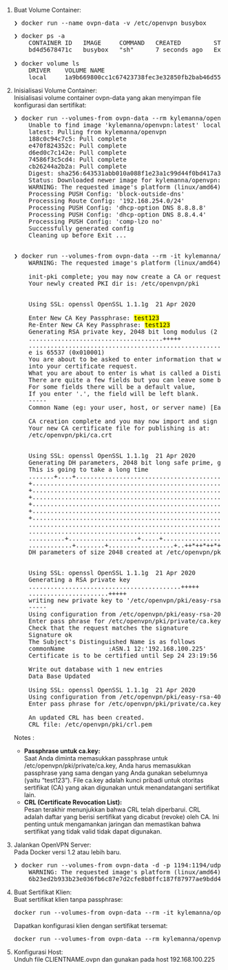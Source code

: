 1.  Buat Volume Container:
    <pre>
    ❯ docker run --name ovpn-data -v /etc/openvpn busybox
    </pre>
    <pre>
    ❯ docker ps -a
        CONTAINER ID   IMAGE     COMMAND   CREATED         STATUS                     PORTS     NAMES
        bd4d5678471c   busybox   "sh"      7 seconds ago   Exited (0) 6 seconds ago             ovpn-data

    ❯ docker volume ls
        DRIVER    VOLUME NAME
        local     1a9b669800cc1c67423738fec3e32850fb2bab46d55134d6ecb747747a3ad8f7        
    </pre>

2.  Inisialisasi Volume Container: <br />
    Inisialisasi volume container ovpn-data yang akan menyimpan file konfigurasi dan sertifikat:
    <pre>
    ❯ docker run --volumes-from ovpn-data --rm kylemanna/openvpn ovpn_genconfig -u udp://192.168.100.225
        Unable to find image 'kylemanna/openvpn:latest' locally
        latest: Pulling from kylemanna/openvpn
        188c0c94c7c5: Pull complete 
        e470f824352c: Pull complete 
        d6ed0c7c142e: Pull complete 
        74586f3c5cd4: Pull complete 
        cb26244a2b2a: Pull complete 
        Digest: sha256:643531abb010a088f1e23a1c99d44f0bd417a3dbb483f809caf4396b5c9829a0
        Status: Downloaded newer image for kylemanna/openvpn:latest
        WARNING: The requested image's platform (linux/amd64) does not match the detected host platform (linux/arm64/v8) and no specific platform was requested
        Processing PUSH Config: 'block-outside-dns'
        Processing Route Config: '192.168.254.0/24'
        Processing PUSH Config: 'dhcp-option DNS 8.8.8.8'
        Processing PUSH Config: 'dhcp-option DNS 8.8.4.4'
        Processing PUSH Config: 'comp-lzo no'
        Successfully generated config
        Cleaning up before Exit ...


    ❯ docker run --volumes-from ovpn-data --rm -it kylemanna/openvpn ovpn_initpki
        WARNING: The requested image's platform (linux/amd64) does not match the detected host platform (linux/arm64/v8) and no specific platform was requested

        init-pki complete; you may now create a CA or requests.
        Your newly created PKI dir is: /etc/openvpn/pki


        Using SSL: openssl OpenSSL 1.1.1g  21 Apr 2020

        Enter New CA Key Passphrase: <mark>test123</mark>   
        Re-Enter New CA Key Passphrase: <mark>test123</mark>   
        Generating RSA private key, 2048 bit long modulus (2 primes)
        .....................................+++++
        .............................................................+++++
        e is 65537 (0x010001)
        You are about to be asked to enter information that will be incorporated
        into your certificate request.
        What you are about to enter is what is called a Distinguished Name or a DN.
        There are quite a few fields but you can leave some blank
        For some fields there will be a default value,
        If you enter '.', the field will be left blank.
        -----         
        Common Name (eg: your user, host, or server name) [Easy-RSA CA]: <mark>perangkat-macbook-saya</mark>

        CA creation complete and you may now import and sign cert requests.
        Your new CA certificate file for publishing is at:
        /etc/openvpn/pki/ca.crt


        Using SSL: openssl OpenSSL 1.1.1g  21 Apr 2020
        Generating DH parameters, 2048 bit long safe prime, generator 2
        This is going to take a long time        
        .......+....+.............................................................................
        +.........................................................................................
        +.........................................................................................
        +.........................................................................................
        +.....................................................................+...................
        +.........................................................................................
        +.........................................................................................
        ..........................................................................................
        ..........................................................................................
        ..........+...................+.....+.....................................................
        ............+........+..................+..++*++*++*++*
        DH parameters of size 2048 created at /etc/openvpn/pki/dh.pem


        Using SSL: openssl OpenSSL 1.1.1g  21 Apr 2020
        Generating a RSA private key
        ..........................................+++++
        ......................+++++
        writing new private key to '/etc/openvpn/pki/easy-rsa-203.pjoeHb/tmp.hpmadh'
        -----
        Using configuration from /etc/openvpn/pki/easy-rsa-203.pjoeHb/tmp.CljfDI
        Enter pass phrase for /etc/openvpn/pki/private/ca.key: <mark>test123</mark>   
        Check that the request matches the signature
        Signature ok
        The Subject's Distinguished Name is as follows
        commonName            :ASN.1 12:'192.168.100.225'
        Certificate is to be certified until Sep 24 23:19:56 2026 GMT (825 days)

        Write out database with 1 new entries
        Data Base Updated

        Using SSL: openssl OpenSSL 1.1.1g  21 Apr 2020
        Using configuration from /etc/openvpn/pki/easy-rsa-406.dEpAbi/tmp.kMMiEn
        Enter pass phrase for /etc/openvpn/pki/private/ca.key: <mark>test123</mark>       

        An updated CRL has been created.
        CRL file: /etc/openvpn/pki/crl.pem
    </pre>
    Notes : <br />
    - **Passphrase untuk ca.key:** <br />
    Saat Anda diminta memasukkan passphrase untuk /etc/openvpn/pki/private/ca.key, Anda harus memasukkan passphrase yang sama dengan yang Anda gunakan sebelumnya (yaitu “test123”). File ca.key adalah kunci pribadi untuk otoritas sertifikat (CA) yang akan digunakan untuk menandatangani sertifikat lain.<br />
    - **CRL (Certificate Revocation List):** <br />
    Pesan terakhir menunjukkan bahwa CRL telah diperbarui. CRL adalah daftar yang berisi sertifikat yang dicabut (revoke) oleh CA. Ini penting untuk mengamankan jaringan dan memastikan bahwa sertifikat yang tidak valid tidak dapat digunakan.

3.  Jalankan OpenVPN Server: <br />
    Pada Docker versi 1.2 atau lebih baru.
    <pre>
    ❯ docker run --volumes-from ovpn-data -d -p 1194:1194/udp --cap-add=NET_ADMIN kylemanna/openvpn
        WARNING: The requested image's platform (linux/amd64) does not match the detected host platform (linux/arm64/v8) and no specific platform was requested
        6b23ed2b933b23e036fb6c87e7d2cfe8b8ffc187f87977ae9bdd4c9d30f02070
    </pre>

4.  Buat Sertifikat Klien: <br />
    Buat sertifikat klien tanpa passphrase:
    <pre>
    docker run --volumes-from ovpn-data --rm -it kylemanna/openvpn easyrsa build-client-full CLIENTNAME nopass
    </pre>
    Dapatkan konfigurasi klien dengan sertifikat tersemat:
    <pre>
    docker run --volumes-from ovpn-data --rm kylemanna/openvpn ovpn_getclient CLIENTNAME > CLIENTNAME.ovpn
    </pre>

5.  Konfigurasi Host: <br />
    Unduh file CLIENTNAME.ovpn dan gunakan pada host 192.168.100.225
